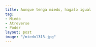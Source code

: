```yaml
---
title: Aunque tenga miedo, hagalo igual
tag:
- Miedo
- Atreverse
- Poder
layout: post
image: "/miedo1313.jpg"
---
```


